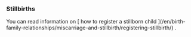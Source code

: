 ###  Stillbirths

You can read information on [ how to register a stillborn child ](/en/birth-
family-relationships/miscarriage-and-stillbirth/registering-stillbirth/) .
